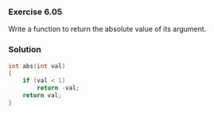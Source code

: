### Exercise 6.05

Write a function to return the absolute value of its argument.

### Solution

```cpp
int abs(int val)
{
    if (val < 1)
        return -val;
    return val;
}
```
